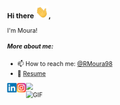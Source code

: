 ### Hi there <img src="/wave.gif" width="30px">, 
I'm Moura!

<!--![YOUR github stats](https://github-readme-stats.vercel.app/api?username=RMoura98)-->
<h5> More about me: </h5>


- 📫 How to reach me: [@RMoura98](https://www.linkedin.com/in/RMoura98/)
- 📝 [Resume]()

<a href="https://www.linkedin.com/in/RMoura98/">
  <img align="left" alt="Moura's Linkedin" width="22px" src="/linkedin.svg" />
</a>
<a href="https://www.instagram.com/rmoura98_/">
  <img align="left" alt="Moura's  Instagram" width="22px" src="/instagram.png" />
</a>
<div>
  <img src="https://visitor-badge.glitch.me/badge?page_id=RMoura98.RMoura98" />
</div>
<img alt="GIF" src="https://github.com/abhisheknaiidu/abhisheknaiidu/blob/master/code.gif?raw=true" width="500" height="320" />

